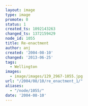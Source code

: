 ```yaml
---
layout: image
type: image
promote: 0
status: 1
created_ts: 1092143263
changed_ts: 1372159429
node_id: 1055
title: Re-enactment
author: anj
created: '2004-08-10'
changed: '2013-06-25'
tags:
  - Wellington
images:
  - image/images/129_2967-1055.jpg
url: "/2004/08/10/re_enactment_1/"
aliases:
  - "/node/1055/"
date: '2004-08-10'
---
```


